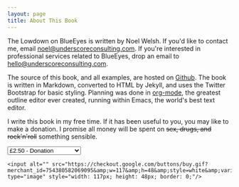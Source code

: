 ```yaml
---
layout: page
title: About This Book
---
```


The Lowdown on BlueEyes is written by Noel Welsh. If you'd like to contact me, email [noel@underscoreconsulting.com](mailto:noel@underscoreconsulting.com). If you're interested in professional services related to BlueEyes, drop an email to [hello@underscoreconsulting.com](mailto:hello@underscoreconsulting.com).

The source of this book, and all examples, are hosted on [Github](https://github.com/noelwelsh/making-eyes). The book is written in Markdown, converted to HTML by Jekyll, and uses the Twitter Bootstrap for basic styling. Planning was done in [org-mode](http://orgmode.org/), the greatest outline editor ever created, running within Emacs, the world's best text editor.

I write this book in my free time. If it has been useful to you, you may like to make a donation. I promise all money will be spent on <strike>sex, drugs, and rock'n'roll</strike> something sensible.

<form class="form-inline"  action="https://checkout.google.com/api/checkout/v2/checkoutForm/Merchant/754380582069095" id="BB_BuyButtonForm" method="post" name="BB_BuyButtonForm" target="_top">
    <select name="item_selection_1">
        <option value="1">£2.50 - Donation</option>
        <option value="2">£5.00 - Donation x 2</option>
        <option value="3">£10.00 - Donation x 4</option>
        <option value="4">£20.00 - Donation x 8</option>
        <option value="5">£50.00 - Donation x 20</option>
        <option value="6">£100.00 - Donation x 40</option>
    </select>
    <input name="item_option_name_1" type="hidden" value="Donation"/>
    <input name="item_option_price_1" type="hidden" value="2.5"/>
    <input name="item_option_description_1" type="hidden" value="One standardised unit of donation."/>
    <input name="item_option_quantity_1" type="hidden" value="1"/>
    <input name="item_option_currency_1" type="hidden" value="GBP"/>
    <input name="shopping-cart.item-options.items.item-1.digital-content.url" type="hidden" value="http://noelwelsh.com/blueeyes/thankyou.html"/>
    <input name="item_option_name_2" type="hidden" value="Donation x 2"/>
    <input name="item_option_price_2" type="hidden" value="5.0"/>
    <input name="item_option_description_2" type="hidden" value="Two standardised units of donation."/>
    <input name="item_option_quantity_2" type="hidden" value="1"/>
    <input name="item_option_currency_2" type="hidden" value="GBP"/>
    <input name="shopping-cart.item-options.items.item-2.digital-content.url" type="hidden" value="http://noelwelsh.com/blueeyes/thankyou.html"/>
    <input name="item_option_name_3" type="hidden" value="Donation x 4"/>
    <input name="item_option_price_3" type="hidden" value="10.0"/>
    <input name="item_option_description_3" type="hidden" value="Four standardised units of donation. The boat is definitely getting wet."/>
    <input name="item_option_quantity_3" type="hidden" value="1"/>
    <input name="item_option_currency_3" type="hidden" value="GBP"/>
    <input name="shopping-cart.item-options.items.item-3.digital-content.url" type="hidden" value="http://noelwelsh.com/blueeyes/thankyou.html"/>
    <input name="item_option_name_4" type="hidden" value="Donation x 8"/>
    <input name="item_option_price_4" type="hidden" value="20.0"/>
    <input name="item_option_description_4" type="hidden" value="Eight standardised units of donation. The boat is bobbing in the current."/>
    <input name="item_option_quantity_4" type="hidden" value="1"/>
    <input name="item_option_currency_4" type="hidden" value="GBP"/>
    <input name="shopping-cart.item-options.items.item-4.digital-content.url" type="hidden" value="http://noelwelsh.com/blueeyes/thankyou.html"/>
    <input name="item_option_name_5" type="hidden" value="Donation x 20"/>
    <input name="item_option_price_5" type="hidden" value="50.0"/>
    <input name="item_option_description_5" type="hidden" value="Twenty standardised units of donation! The ocean is deep and blue."/>
    <input name="item_option_quantity_5" type="hidden" value="1"/>
    <input name="item_option_currency_5" type="hidden" value="GBP"/>
    <input name="shopping-cart.item-options.items.item-5.digital-content.url" type="hidden" value="http://noelwelsh.com/blueeyes/thankyou.html"/>
    <input name="item_option_name_6" type="hidden" value="Donation x 40"/>
    <input name="item_option_price_6" type="hidden" value="100.0"/>
    <input name="item_option_description_6" type="hidden" value="Forty standardised units of donation! We're way way out in this boat."/>
    <input name="item_option_quantity_6" type="hidden" value="1"/>
    <input name="item_option_currency_6" type="hidden" value="GBP"/>
    <input name="shopping-cart.item-options.items.item-6.digital-content.url" type="hidden" value="http://noelwelsh.com/blueeyes/thankyou.html"/>

    <input alt="" src="https://checkout.google.com/buttons/buy.gif?merchant_id=754380582069095&amp;w=117&amp;h=48&amp;style=white&amp;variant=text&amp;loc=en_US" type="image" style="width: 117px; height: 48px; border: 0;"/>
</form>
